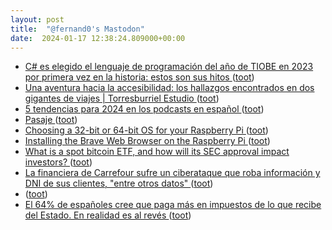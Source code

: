```yaml
---
layout: post
title:  "@fernand0's Mastodon"
date:  2024-01-17 12:38:24.809000+00:00
---
```

*  [C# es elegido el lenguaje de programación del año de TIOBE en 2023 por primera vez en la historia: estos son sus hitos ](https://www.genbeta.com/actualidad/c-elegido-lenguaje-programacion-ano-tiobe-2023-primera-vez-historia-estos-sus-hito) ([toot](https://mastodon.social/@fernand0/111771327188670665))
*  [Una aventura hacia la accesibilidad: los hallazgos encontrados en dos gigantes de viajes \| Torresburriel Estudio ](https://torresburriel.com/weblog/una-aventura-hacia-la-accesibilidad-los-hallazgos-encontrados-en-dos-gigantes-de-viajes) ([toot](https://mastodon.social/@fernand0/111771145797965228))
*  [5 tendencias para 2024 en los podcasts en español ](https://joseantoniogelado.com/2024/01/08/5-tendencias-para-2024-en-los-podcasts-en-espanol) ([toot](https://mastodon.social/@fernand0/111771053363161135))
*  [Pasaje ](https://www.flickr.com/photos/fernand0/53457114471) ([toot](https://mastodon.social/@fernand0/111771010610158352))
*  [Choosing a 32-bit or 64-bit OS for your Raspberry Pi  ](https://pimylifeup.com/raspberry-pi-os-32-bit-vs-64-bit/) ([toot](https://mastodon.social/@fernand0/111770906170166016))
*  [Installing the Brave Web Browser on the Raspberry Pi  ](https://pimylifeup.com/raspberry-pi-brave-browser/) ([toot](https://mastodon.social/@fernand0/111770865877452441))
*  [What is a spot bitcoin ETF, and how will its SEC approval impact investors? ](https://www.cbsnews.com/news/bitcoin-etf-sec-approval-impact) ([toot](https://mastodon.social/@fernand0/111770673633202512))
*  [La financiera de Carrefour sufre un ciberataque que roba información y DNI de sus clientes, "entre otros datos" ](https://www.eldiario.es/tecnologia/financiera-carrefour-sufre-ciberataque-roba-informacion-dni-clientes-datos_1_10820210.htm) ([toot](https://mastodon.social/@fernand0/111770609554891634))
*  [ ](https://mastodon.social/@vrruiz) ([toot](https://mastodon.social/@fernand0/111769808941371749))
*  [El 64% de españoles cree que paga más en impuestos de lo que recibe del Estado. En realidad es al revés ](https://www.xataka.com/magnet/64-espanoles-cree-que-paga-impuestos-que-recibe-estado-realidad-al-reve) ([toot](https://mastodon.social/@fernand0/111769017792474209))
